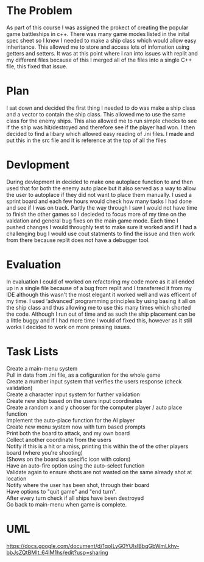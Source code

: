 # The Problem
As part of this course I was assigned the prokect of creating the popular game battleships in c++. There was many game modes listed in the inital spec sheet so I knew I needed to make a ship class which would allow easy inheritance. This allowed me to store and access lots of infomation using getters and setters. It was at this point where I ran into issues with replit and my different files because of this I merged all of the files into a single C++ file, this fixed that issue. 

# Plan
I sat down and decided the first thing I needed to do was make a ship class and a vector to contain the ship class. This allowed me to use the same class for the enemy ships. This also allowed me to run simple checks to see if the ship was hit/destroyed and therefore see if the player had won. I then decided to find a libary which allowed easy reading of .ini files. I made and put this in the src file and it is reference at the top of all the files

# Devlopment
During devlopment in decided to make one autoplace function to and then used that for both the enemy auto place but it also served as a way to allow the user to autoplace if they did not want to place them manually. I used a sprint board and each few hours would check how many tasks I had done and see if I was on track. Partly the way through I saw I would not have time to finish the other games so I decieded to focus more of my time on the valdation and general bug fixes on the main game mode. Each time I pushed changes I would throughly test to make sure it worked and if I had a  challenging bug I would use cout statments to find the issue and then work from there because replit does not have a debugger tool. 

# Evaluation
In evaluation I could of worked on refactoring my code more as it all ended up in a single file because of a bug from replit and I transferred it from my IDE although this wasn't the most elegant it worked well and was efficent of my time. I used ‘advanced’ programming principles by using basing it all on the ship class and thus allowing me to use this many times which shorted the code. Although I run out of time and as such the ship placement can be a little buggy and if I had more time I would of fixed this, however as it still works I decided to work on more pressing issues.

# Task Lists
Create a main-menu system <br />
Pull in data from .ini file, as a cofiguration for the whole game <br />
Create a number input system that verifies the users response (check validation)<br />
Create a character input system for further validation<br />
Create new ship based on the users input coordinates<br />
Create a random x and y chooser for the computer player / auto place function<br />
Implement the auto-place function for the AI player<br />
Create new menu system now with turn based prompts<br />
Print both the board to attack, and my own board<br />
Collect another coordinate from the users<br />
Notify if this is a hit or a miss, printing this within the of the other players board (where you're shooting) <br />
  (Shows on the board as specific icon with colors)<br />
Have an auto-fire option using the auto-select function<br />
Validate again to ensure shots are not wasted on the same already shot at location<br />
Notify where the user has been shot, through their board<br />
Have options to "quit game" and "end turn".<br />
After every turn check if all ships have been destroyed<br />
Go back to main-menu when game is complete.<br />

# UML
https://docs.google.com/document/d/1qoILyG0YUlslBbqGbWmLkhv-bbJsZQtBMIt_64IM1hs/edit?usp=sharing